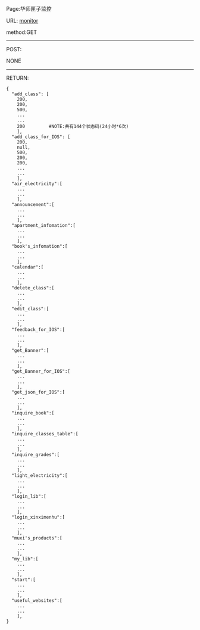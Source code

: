 
Page:华师匣子监控

URL: [monitor](http://119.29.147.14/)

method:GET
***
POST:

NONE
***
RETURN:

    {
      "add_class": [
        200,   
        200,
        500,
        ...
        ...
        200         #NOTE:共有144个状态码(24小时*6次)
        ],
      "add_class_for_IOS": [
        200,
        null,
        500,
        200,
        200,
        ...
        ...
        ],
      "air_electricity":[
        ...
        ...    
        ],
      "announcement":[
        ...
        ...    
        ],
      "apartment_infomation":[
        ...
        ...    
        ],
      "book's_infomation":[
        ...
        ...    
        ],
      "calendar":[
        ...
        ...    
        ],
      "delete_class":[
        ...
        ...    
        ],
      "edit_class":[
        ...
        ...    
        ],
      "feedback_for_IOS":[
        ...
        ...    
        ],
      "get_Banner":[
        ...
        ...    
        ],
      "get_Banner_for_IOS":[
        ...
        ...    
        ],
      "get_json_for_IOS":[
        ...
        ...    
        ],
      "inquire_book":[
        ...
        ...    
        ],
      "inquire_classes_table":[
        ...
        ...    
        ],
      "inquire_grades":[
        ...
        ...    
        ],
      "light_electricity":[
        ...
        ...    
        ],
      "login_lib":[
        ...
        ...    
        ],
      "login_xinximenhu":[
        ...
        ...    
        ],
      "muxi's_products":[
        ...
        ...    
        ],
      "my_lib":[
        ...
        ...    
        ],
      "start":[
        ...
        ...    
        ],
      "useful_websites":[
        ...
        ...    
        ],
    }


